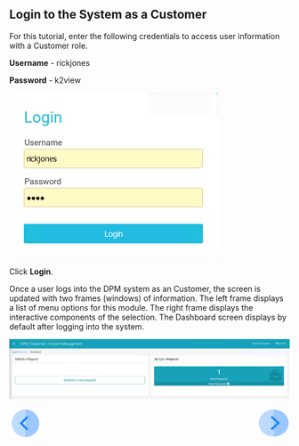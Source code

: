 ## Login to the System as a Customer

For this tutorial, enter the following credentials to access user information with a Customer role.

**Username** - rickjones

**Password** - k2view

![image](/articles/demo_project/DPM_Demo_Project/images/08_6_Consent_CustConsent_Login.jpg)                                  

Click **Login**.

Once a user logs into the DPM system as an Customer, the screen is updated with two frames (windows) of information. The left frame displays a list of menu options for this module. The right frame displays the interactive components of the selection. The Dashboard screen displays by default after logging into the system.

![image](/articles/demo_project/DPM_Demo_Project/images/08_4_Consent_CustConsent_Landing1.jpg)    



[![Previous](/articles/demo_project/DPM_Demo_Project/images/Previous.png)]( /articles/demo_project/DPM_Demo_Project/05_Masking/03_02_Masking_Preview_Your_Data.md)[<img align="right" width="60" height="54" src="/articles/demo_project/DPM_Demo_Project/images/Next.png">](/articles/demo_project/DPM_Demo_Project/05_Masking/03_04_Masking_Submit_a_Request_to_Mask.md)